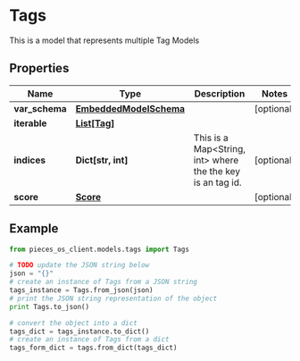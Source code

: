 # Tags

This is a model that represents multiple Tag Models

## Properties

Name | Type | Description | Notes
------------ | ------------- | ------------- | -------------
**var_schema** | [**EmbeddedModelSchema**](EmbeddedModelSchema) |  | [optional] 
**iterable** | [**List[Tag]**](Tag) |  | 
**indices** | **Dict[str, int]** | This is a Map&lt;String, int&gt; where the the key is an tag id. | [optional] 
**score** | [**Score**](Score) |  | [optional] 

## Example

```python
from pieces_os_client.models.tags import Tags

# TODO update the JSON string below
json = "{}"
# create an instance of Tags from a JSON string
tags_instance = Tags.from_json(json)
# print the JSON string representation of the object
print Tags.to_json()

# convert the object into a dict
tags_dict = tags_instance.to_dict()
# create an instance of Tags from a dict
tags_form_dict = tags.from_dict(tags_dict)
```



